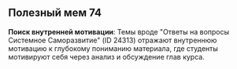 ## Полезный мем 74

**Поиск внутренней мотивации**: Темы вроде "Ответы на вопросы Системное Саморазвитие" (ID 24313) отражают внутреннюю мотивацию к глубокому пониманию материала, где студенты мотивируют себя через анализ и обсуждение глав курса.